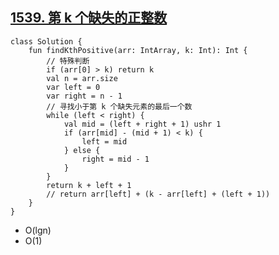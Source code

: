 ## [1539. 第 k 个缺失的正整数](https://leetcode.cn/problems/kth-missing-positive-number/description/)

```
class Solution {
    fun findKthPositive(arr: IntArray, k: Int): Int {
        // 特殊判断
        if (arr[0] > k) return k
        val n = arr.size
        var left = 0
        var right = n - 1
        // 寻找小于第 k 个缺失元素的最后一个数
        while (left < right) {
            val mid = (left + right + 1) ushr 1
            if (arr[mid] - (mid + 1) < k) {
                left = mid
            } else {
                right = mid - 1
            }
        }
        return k + left + 1
        // return arr[left] + (k - arr[left] + (left + 1))
    }
}
```

- O(lgn)
- O(1)

